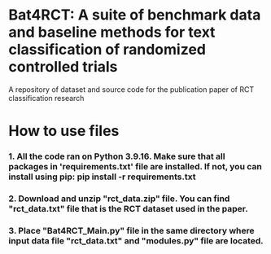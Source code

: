# Bat4RCT: A suite of benchmark data and baseline methods for text classification of randomized controlled trials
A repository of dataset and source code for the publication paper of RCT classification research 

# How to use files  
### 1. All the code ran on Python 3.9.16. Make sure that all packages in 'requirements.txt' file are installed. If not, you can install using pip: pip install -r requirements.txt 
### 2. Download and unzip "rct_data.zip" file. You can find "rct_data.txt" file that is the RCT dataset used in the paper. 
### 3. Place "Bat4RCT_Main.py" file in the same directory where input data file "rct_data.txt" and "modules.py" file are located. 
